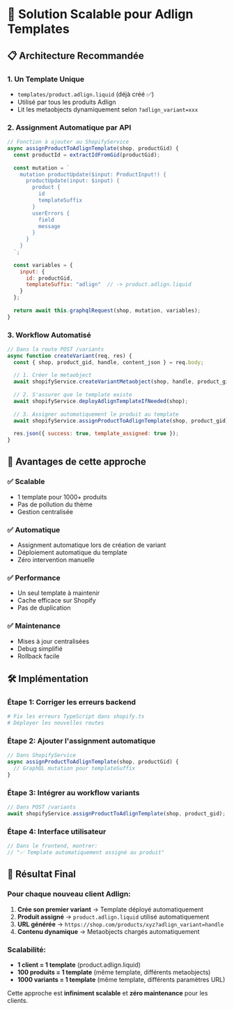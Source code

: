 # 🚀 Solution Scalable pour Adlign Templates

## 📋 Architecture Recommandée

### 1. **Un Template Unique** 
- `templates/product.adlign.liquid` (déjà créé ✅)
- Utilisé par tous les produits Adlign
- Lit les metaobjects dynamiquement selon `?adlign_variant=xxx`

### 2. **Assignment Automatique par API**
```javascript
// Fonction à ajouter au ShopifyService
async assignProductToAdlignTemplate(shop, productGid) {
  const productId = extractIdFromGid(productGid);
  
  const mutation = `
    mutation productUpdate($input: ProductInput!) {
      productUpdate(input: $input) {
        product {
          id
          templateSuffix
        }
        userErrors {
          field
          message
        }
      }
    }
  `;
  
  const variables = {
    input: {
      id: productGid,
      templateSuffix: "adlign"  // -> product.adlign.liquid
    }
  };
  
  return await this.graphqlRequest(shop, mutation, variables);
}
```

### 3. **Workflow Automatisé**
```javascript
// Dans la route POST /variants
async function createVariant(req, res) {
  const { shop, product_gid, handle, content_json } = req.body;
  
  // 1. Créer le metaobject
  await shopifyService.createVariantMetaobject(shop, handle, product_gid, content_json);
  
  // 2. S'assurer que le template existe
  await shopifyService.deployAdlignTemplateIfNeeded(shop);
  
  // 3. Assigner automatiquement le produit au template
  await shopifyService.assignProductToAdlignTemplate(shop, product_gid);
  
  res.json({ success: true, template_assigned: true });
}
```

## 🔄 **Avantages de cette approche**

### ✅ **Scalable**
- 1 template pour 1000+ produits
- Pas de pollution du thème
- Gestion centralisée

### ✅ **Automatique**
- Assignment automatique lors de création de variant
- Déploiement automatique du template
- Zéro intervention manuelle

### ✅ **Performance**
- Un seul template à maintenir
- Cache efficace sur Shopify
- Pas de duplication

### ✅ **Maintenance**
- Mises à jour centralisées
- Debug simplifié
- Rollback facile

## 🛠️ **Implémentation**

### Étape 1: Corriger les erreurs backend
```bash
# Fix les erreurs TypeScript dans shopify.ts
# Déployer les nouvelles routes
```

### Étape 2: Ajouter l'assignment automatique
```javascript
// Dans ShopifyService
async assignProductToAdlignTemplate(shop, productGid) {
  // GraphQL mutation pour templateSuffix
}
```

### Étape 3: Intégrer au workflow variants
```javascript
// Dans POST /variants
await shopifyService.assignProductToAdlignTemplate(shop, product_gid);
```

### Étape 4: Interface utilisateur
```javascript
// Dans le frontend, montrer:
// "✅ Template automatiquement assigné au produit"
```

## 🎯 **Résultat Final**

### Pour chaque nouveau client Adlign:
1. **Crée son premier variant** → Template déployé automatiquement
2. **Produit assigné** → `product.adlign.liquid` utilisé automatiquement  
3. **URL générée** → `https://shop.com/products/xyz?adlign_variant=handle`
4. **Contenu dynamique** → Metaobjects chargés automatiquement

### Scalabilité:
- **1 client = 1 template** (product.adlign.liquid)
- **100 produits = 1 template** (même template, différents metaobjects)
- **1000 variants = 1 template** (même template, différents paramètres URL)

Cette approche est **infiniment scalable** et **zéro maintenance** pour les clients.
